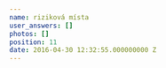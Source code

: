 ```yaml
---
name: riziková místa
user_answers: []
photos: []
position: 11
date: 2016-04-30 12:32:55.000000000 Z
---
```

